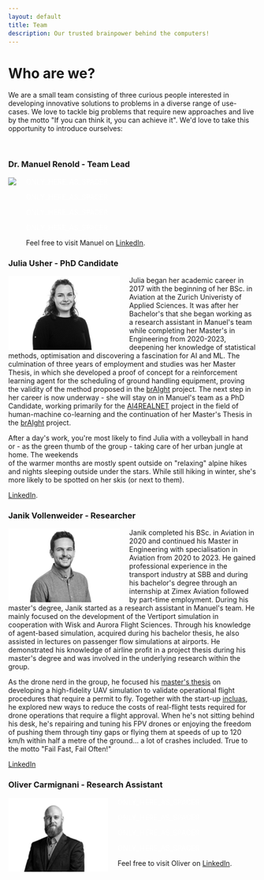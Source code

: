 ```yaml
---
layout: default
title: Team
description: Our trusted brainpower behind the computers!
---
```


# **Who are we?**
We are a small team consisting of three curious people interested in developing innovative solutions to problems in a diverse range of use-cases. We love to tackle big problems
that require new approaches and live by the motto "If you can think it, you can achieve it". We'd love to take this opportunity to introduce ourselves:

<br>

### Dr. Manuel Renold - Team Lead
<img src="./../pictures/manuel_bw.jpg" align="left" height="150" style="margin-right: 20px">
<!--The code below is only used as spacer-->
<html>
  <p style="color:white;">ONLY_HERE_AS_SPACER</p>
</html>
<!--The code below is only used as spacer-->
<html>
  <p style="color:white;">ONLY_HERE_AS_SPACER</p>
</html>
<!--The code below is only used as spacer-->
<html>
  <p style="color:white;">ONLY_HERE_AS_SPACER</p>
</html>
<!--The code below is only used as spacer-->
<html>
  <p style="color:white;">ONLY_HERE_AS_SPACER</p>
</html>

Feel free to visit Manuel on [LinkedIn](https://www.linkedin.com/in/manuel-renold-46b07287/).
<br>

### Julia Usher - PhD Candidate
<img src="./../pictures/julia_bw.jpg" align="left" height="150" style="margin-right: 20px">

Julia began her academic career in 2017 with the beginning of her BSc. in Aviation at the Zurich Univeristy of Applied Sciences. It was after her Bachelor's that she began
working as a research assistant in Manuel's team while completing her Master's in Engineering from 2020-2023, deepening her knowledge of statistical methods, optimisation
and discovering a fascination for AI and ML. The culmination of three years of employment and studies was her Master Thesis, in which she developed a proof of concept for a
reinforcement learning agent for the scheduling of ground handling equipment, proving the validity of the method proposed in the [brAIght](./projects/braight.md) project. The next step in her career
is now underway - she will stay on in Manuel's team as a PhD Candidate, working primarily for the [AI4REALNET](./projects/ai4realnet.md)
project in the field of human-machine co-learning and the continuation of her Master's Thesis in the [brAIght](./projects/braight.md) project.

After a day's work, you're most likely to find Julia with a volleyball in hand or - as the green thumb of the group - taking care of her urban jungle at home. The weekends  
of the warmer months are mostly spent outside on "relaxing" alpine hikes and nights sleeping outside under the stars. While still hiking in winter, she's more likely to
be spotted on her skis (or next to them).

[LinkedIn](https://www.linkedin.com/in/juliausher/).
<br>

### Janik Vollenweider - Researcher

<img src="./../pictures/janik_bw.jpg" align="left" height="150" style="margin-right: 20px">

Janik completed his BSc. in Aviation in 2020 and continued his Master in Engineering with specialisation in Aviation from 2020 to 2023. He gained professional
experience in the transport industry at SBB and during his bachelor's degree through an internship at Zimex Aviation followed by part-time employment. During his 
master's degree, Janik started as a research assistant in Manuel's team. He mainly focused on the development of the Vertiport simulation in cooperation with Wisk and 
Aurora Flight Sciences. Through his knowledge of agent-based simulation, acquired during his bachelor thesis, he also assisted in lectures on passenger flow simulations 
at airports. He demonstrated his knowledge of airline profit in a project thesis during his master's degree and was involved in the underlying research within the group.

As the drone nerd in the group, he focused his [master's thesis](./paper_theses/MT_janik_vollenweider.md) on developing a high-fidelity UAV simulation to validate operational flight procedures that require a 
permit to fly. Together with the start-up [incluas](https://incluas.ch/), he explored new ways to reduce the costs of real-flight tests required for drone operations that require a 
flight approval. When he's not sitting behind his desk, he's repairing and tuning his FPV drones or enjoying the freedom of pushing them through tiny gaps or flying 
them at speeds of up to 120 km/h within half a metre of the ground... a lot of crashes included. True to the motto "Fail Fast, Fail Often!"

[LinkedIn](https://www.linkedin.com/in/janik-vollenweider-1144bb1a2)


### Oliver Carmignani - Research Assistant
<img src="./../pictures/oliver_bw.jpg" align="left" height="150" style="margin-right: 20px">
<!--The code below is only used as spacer-->
<html>
  <p style="color:white;">ONLY_HERE_AS_SPACER</p>
</html>
<!--The code below is only used as spacer-->
<html>
  <p style="color:white;">ONLY_HERE_AS_SPACER</p>
</html>
<!--The code below is only used as spacer-->
<html>
  <p style="color:white;">ONLY_HERE_AS_SPACER</p>
</html>
<!--The code below is only used as spacer-->
<html>
  <p style="color:white;">ONLY_HERE_AS_SPACER</p>
</html>

Feel free to visit Oliver on [LinkedIn](https://www.linkedin.com/in/oliver-carmignani/).
<br>